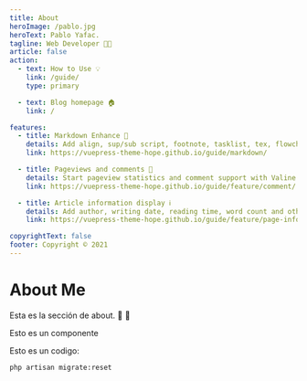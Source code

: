 ```yaml
---
title: About
heroImage: /pablo.jpg
heroText: Pablo Yafac.
tagline: Web Developer 👨‍💻
article: false
action:
  - text: How to Use 💡
    link: /guide/
    type: primary

  - text: Blog homepage 🏠
    link: /

features:
  - title: Markdown Enhance 🧰
    details: Add align, sup/sub script, footnote, tasklist, tex, flowchart, diagram, mark and presentation support in Markdown
    link: https://vuepress-theme-hope.github.io/guide/markdown/

  - title: Pageviews and comments 💬
    details: Start pageview statistics and comment support with Valine and Vssue
    link: https://vuepress-theme-hope.github.io/guide/feature/comment/

  - title: Article information display ℹ
    details: Add author, writing date, reading time, word count and other information to your article
    link: https://vuepress-theme-hope.github.io/guide/feature/page-info/

copyrightText: false
footer: Copyright © 2021
---
```

# About Me
Esta es la sección de about.
:tada: :100:

Esto es un componente
<photo-personal />


Esto es un codigo: 

```
php artisan migrate:reset
```